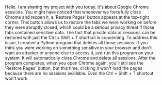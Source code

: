 Hello, I am sharing my project with you today. It's about Google Chrome sessions. You might have noticed that whenever we forcefully close Chrome and reopen it, a 'Restore Pages' button appears at the top-right corner. This button allows us to restore the tabs we were working on before they were abruptly closed, which could be a serious privacy threat if those tabs contained sensitive data. The fact that private data or sessions can be restored with just the Ctrl + Shift + T shortcut is concerning.  To address this issue, I created a Python program that deletes all those sessions. If you think you were working on something sensitive in your browser and don't want an attacker or anyone else to access it, just run this program on your system. It will automatically close Chrome and delete all sessions. After the program completes, when you open Chrome again, you'll still see the 'Restore Pages' button, but this time, clicking it won't load the pages because there are no sessions available. Even the Ctrl + Shift + T shortcut won't work.
